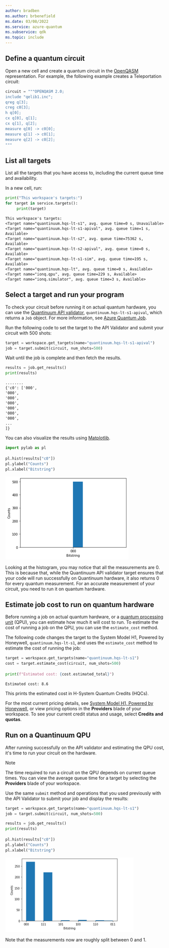```yaml
---
author: bradben
ms.author: brbenefield
ms.date: 03/08/2022
ms.service: azure-quantum
ms.subservice: qdk
ms.topic: include
---
```


## Define a quantum circuit

Open a new cell and create a quantum circuit in the [OpenQASM](https://en.wikipedia.org/wiki/OpenQASM) representation. For example, the following example creates a Teleportation circuit:

```py
circuit = """OPENQASM 2.0;
include "qelib1.inc";
qreg q[3];
creg c0[3];
h q[0];
cx q[0], q[1];
cx q[1], q[2];
measure q[0] -> c0[0];
measure q[1] -> c0[1];
measure q[2] -> c0[2];
"""
```

## List all targets

List all the targets that you have access to, including the
current queue time and availability.

In a new cell, run:

```python
print("This workspace's targets:")
for target in service.targets():
     print(target)
```

```output
This workspace's targets:
<Target name="quantinuum.hqs-lt-s1", avg. queue time=0 s, Unavailable>
<Target name="quantinuum.hqs-lt-s1-apival", avg. queue time=1 s, Available>
<Target name="quantinuum.hqs-lt-s2", avg. queue time=75362 s, Available>
<Target name="quantinuum.hqs-lt-s2-apival", avg. queue time=0 s, Available>
<Target name="quantinuum.hqs-lt-s1-sim", avg. queue time=195 s, Available>
<Target name="quantinuum.hqs-lt", avg. queue time=0 s, Available>
<Target name="ionq.qpu", avg. queue time=229 s, Available>
<Target name="ionq.simulator", avg. queue time=3 s, Available>
```

## Select a target and run your program

To check your circuit before running it on actual quantum hardware, you can use the [Quantinuum API validator](xref:microsoft.quantum.providers.quantinuum#api-validator), `quantinuum.hqs-lt-s1-apival`, which returns a `Job` object. For more information, see [Azure Quantum Job](xref:microsoft.quantum.optimization.job-reference).

Run the following code to set the target to the API Validator and submit your circuit with 500 shots:

```python
target = workspace.get_targets(name="quantinuum.hqs-lt-s1-apival")
job = target.submit(circuit, num_shots=500)
```

Wait until the job is complete and then fetch the results.

```python
results = job.get_results()
print(results)
```

```output
........
{'c0': ['000',
'000',
'000',
'000',
'000',
'000',
'000',
...
]}
```

You can also visualize the results using [Matplotlib](https://matplotlib.org/stable/users/installing/index.html).

```python
import pylab as pl

pl.hist(results["c0"])
pl.ylabel("Counts")
pl.xlabel("Bitstring")
```

![Quantinuum job output](../media/quantinuum-results.png)

Looking at the histogram, you may notice that all the measurements are 0.  This is because that, while the Quantinuum API validator target ensures that your code will run successfully on Quantinuum hardware, it also returns 0 for every quantum measurement. For an accurate measurement of your circuit, you need to run it on quantum hardware.

## Estimate job cost to run on quantum hardware

Before running a job on actual quantum hardware, or a [quantum processing unit](xref:microsoft.quantum.target-profiles) (QPU), you can estimate how much it will cost to run. To estimate the cost of running a job on the QPU, you can use the `estimate_cost` method.

The following code changes the target to the System Model H1, Powered by Honeywell, `quantinuum.hqs-lt-s1`, and uses the `estimate_cost` method to estimate the cost of running the job:

```python
target = workspace.get_targets(name="quantinuum.hqs-lt-s1")
cost = target.estimate_cost(circuit, num_shots=500)

print(f"Estimated cost: {cost.estimated_total}")
```

```output
Estimated cost: 8.6
```

This prints the estimated cost in H-System Quantum Credits (HQCs).

For the most current pricing details, see [System Model H1, Powered by Honeywell](xref:microsoft.quantum.providers.quantinuum#quantinuum-system-model-h1), or view pricing options in the **Providers** blade of your workspace. To see your current credit status and usage, select **Credits and quotas**.

## Run on a Quantinuum QPU 

After running successfully on the API validator and estimating the QPU cost, it's time to run your circuit on the hardware. 

> [!NOTE] 
> The time required to run a circuit on the QPU depends on current queue times. You can view the average queue time for a target by selecting the **Providers** blade of your workspace.

Use the same `submit` method and operations that you used previously with the API Validator to submit your job and display the results:

```python
target = workspace.get_targets(name="quantinuum.hqs-lt-s1")
job = target.submit(circuit, num_shots=500)
```

```python
results = job.get_results()
print(results)

pl.hist(results["c0"])
pl.ylabel("Counts")
pl.xlabel("Bitstring")
```

![Quantinuum job output qpu](../media/quantinuum-results-qpu.png)

Note that the measurements now are roughly split between 0 and 1.
